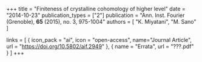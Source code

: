 +++
title = "Finiteness of crystalline cohomology of higher level"
date = "2014-10-23"
publication_types = ["2"]
publication = "Ann. Inst. Fourier (Grenoble), **65** (2015), no. 3, 975-1004"
authors = [ "K. Miyatani", "M. Sano" ]

links = [ { icon_pack = "ai", icon = "open-access", name="Journal Article", url = "https://doi.org/10.5802/aif.2949" }, { name = "Errata", url = "???.pdf" } ]
+++
